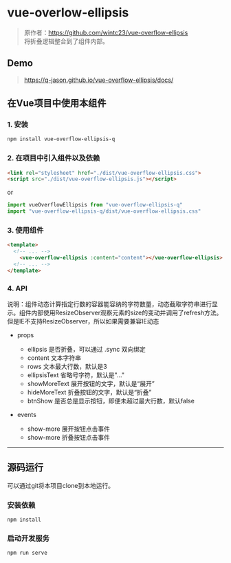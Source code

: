 # vue-overlow-ellipsis
> 原作者：https://github.com/wintc23/vue-overflow-ellipsis <br/>
> 将折叠逻辑整合到了组件内部。

## Demo
> https://q-jason.github.io/vue-overflow-ellipsis/docs/

## 在Vue项目中使用本组件

### 1. 安装
```bash
npm install vue-overflow-ellipsis-q
```

### 2. 在项目中引入组件以及依赖

```html
<link rel="stylesheet" href="./dist/vue-overflow-ellipsis.css">
<script src="./dist/vue-overflow-ellipsis.js"></script>
```

or

```js
import vueOverflowEllipsis from "vue-overflow-ellipsis-q"
import "vue-overflow-ellipsis-q/dist/vue-overflow-ellipsis.css"
```

### 3. 使用组件
```html
<template>
  <!-- ... -->
    <vue-overflow-ellipsis :content="content"></vue-overflow-ellipsis>
  <!-- ... -->
</template>
```

### 4. API
说明：组件动态计算指定行数的容器能容纳的字符数量，动态截取字符串进行显示。组件内部使用ResizeObserver观察元素的size的变动并调用了refresh方法。但是IE不支持ResizeObserver，所以如果需要兼容IE动态

- props
  - ellipsis 是否折叠，可以通过 .sync 双向绑定
  - content 文本字符串
  - rows 文本最大行数，默认是3
  - ellipsisText 省略号字符，默认是"..."
  - showMoreText 展开按钮的文字，默认是“展开”
  - hideMoreText 折叠按钮的文字，默认是“折叠”
  - btnShow 是否总是显示按钮，即便未超过最大行数，默认false

- events
  - show-more 展开按钮点击事件
  - show-more 折叠按钮点击事件

---

## 源码运行
可以通过git将本项目clone到本地运行。

### 安装依赖
```
npm install
```

### 启动开发服务
```
npm run serve
```

